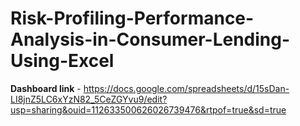 # Risk-Profiling-Performance-Analysis-in-Consumer-Lending-Using-Excel
**Dashboard link** - https://docs.google.com/spreadsheets/d/15sDan-LI8jnZ5LC6xYzN82_5CeZGYvu9/edit?usp=sharing&ouid=112633500626026739476&rtpof=true&sd=true
